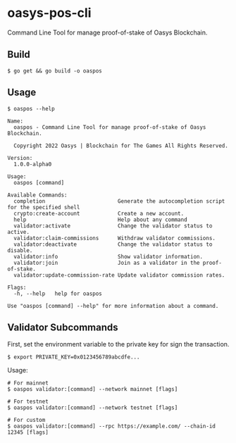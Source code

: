 # oasys-pos-cli

Command Line Tool for manage proof-of-stake of Oasys Blockchain.

## Build

```shell
$ go get && go build -o oaspos
```

## Usage

```shell
$ oaspos --help 

Name:
  oaspos - Command Line Tool for manage proof-of-stake of Oasys Blockchain.

  Copyright 2022 Oasys | Blockchain for The Games All Rights Reserved.
  
Version:
  1.0.0-alpha0

Usage:
  oaspos [command]

Available Commands:
  completion                       Generate the autocompletion script for the specified shell
  crypto:create-account            Create a new account.
  help                             Help about any command
  validator:activate               Change the validator status to active.
  validator:claim-commissions      Withdraw validator commissions.
  validator:deactivate             Change the validator status to disable.
  validator:info                   Show validator information.
  validator:join                   Join as a validator in the proof-of-stake.
  validator:update-commission-rate Update validator commission rates.

Flags:
  -h, --help   help for oaspos

Use "oaspos [command] --help" for more information about a command.
```

## Validator Subcommands

First, set the environment variable to the private key for sign the transaction.

```shell
$ export PRIVATE_KEY=0x0123456789abcdfe...
```

Usage:

```shell
# For mainnet
$ oaspos validator:[command] --network mainnet [flags]

# For testnet
$ oaspos validator:[command] --network testnet [flags]

# For custom
$ oaspos validator:[command] --rpc https://example.com/ --chain-id 12345 [flags]
```